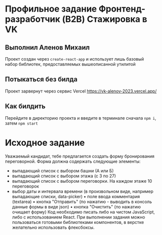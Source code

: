 # Профильное задание Фронтенд-разработчик (B2B) Стажировка в VK
## Выполнил Аленов Михаил

Проект создан через `create-react-app` и использует лишь базовый набор библиотек, предоставляемых вышеописанной утилитой

## Потыкаться без билда
Проект зарвернут через сервис Vercel https://vk-alenov-2023.vercel.app/

## Как билдить

Перейдите в директорию проекта и введите в терминале сначала `npm i`, затем `npm start`

# Исходное задание

Уважаемый кандидат, тебе предлагается создать форму
бронирования переговорной.
Форма должна содержать следующие элементы:
* выпадающий список с выбором башни (А или Б)
* выпадающий список с выбором этажа (с 3 по 27)
* выпадающий список с выбором переговорки. На каждом этаже 10 переговорок 
* выбор даты и интервала времени (в произвольном виде, например выпадающие списки, data-picker)
• поле ввода комментария (textarea)
• кнопка "Отправить" (по нажатию - выводить в консоль данные формы в виде json)
• кнопка "Очистить" (по нажатию очищает форму)
Код необходимо писать либо на чистом JavaScript, либо с
использованием React.
При выполнении задания можно пользоваться
готовыми библиотеками компонентов, в верстке
желательно использовать флексбоксы.
